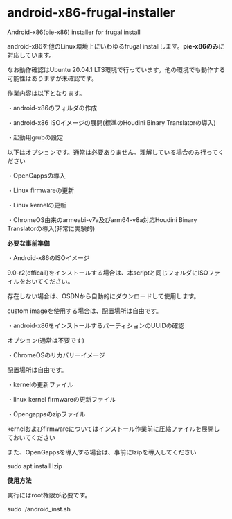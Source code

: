 # android-x86-frugal-installer
Android-x86(pie-x86) installer for frugal install

android-x86を他のLinux環境上にいわゆるfrugal installします。**pie-x86のみ**に対応しています。

なお動作確認はUbuntu 20.04.1 LTS環境で行っています。他の環境でも動作する可能性はありますが未確認です。

作業内容は以下となります。

・android-x86のフォルダの作成

・android-x86 ISOイメージの展開(標準のHoudini Binary Translatorの導入)

・起動用grubの設定

以下はオプションです。通常は必要ありません。理解している場合のみ行ってください

・OpenGappsの導入

・Linux firmwareの更新

・Linux kernelの更新

・ChromeOS由来のarmeabi-v7a及びarm64-v8a対応Houdini Binary Translatorの導入(非常に実験的)





**必要な事前準備**

・Android-x86のISOイメージ

9.0-r2(officail)をインストールする場合は、本scriptと同じフォルダにISOファイルをおいてください。

存在しない場合は、OSDNから自動的にダウンロードして使用します。

custom imageを使用する場合は、配置場所は自由です。

・android-x86をインストールするパーティションのUUIDの確認



オプション(通常は不要です)

・ChromeOSのリカバリーイメージ

配置場所は自由です。

・kernelの更新ファイル

・linux kernel firmwareの更新ファイル

・Opengappsのzipファイル

kernelおよびfirmwareについてはインストール作業前に圧縮ファイルを展開しておいてください

また、OpenGappsを導入する場合は、事前にlzipを導入してください

sudo apt install lzip



**使用方法**

実行にはroot権限が必要です。

sudo ./android_inst.sh
